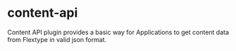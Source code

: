 # content-api
Content API plugin provides a basic way for Applications to get content data from Flextype in valid json format.
